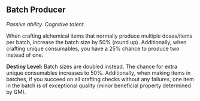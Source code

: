 ## Batch Producer

_Passive ability. Cognitive talent._

When crafting alchemical items that normally produce multiple doses/items per batch, increase the batch size by 50% (round up). Additionally, when crafting unique consumables, you have a 25% chance to produce two instead of one.

**Destiny Level:**
Batch sizes are doubled instead. The chance for extra unique consumables increases to 50%. Additionally, when making items in batches, if you succeed on all crafting checks without any failures, one item in the batch is of exceptional quality (minor beneficial property determined by GM).
